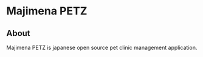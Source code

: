 # Majimena PETZ 

## About

Majimena PETZ is japanese open source pet clinic management application.

